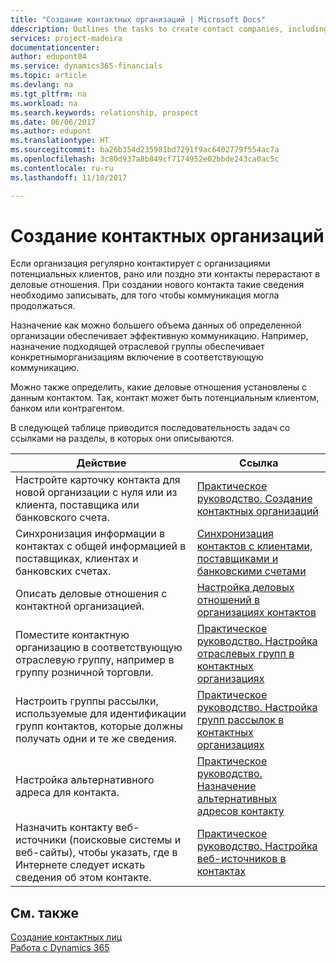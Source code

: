 ```yaml
---
title: "Создание контактных организаций | Microsoft Docs"
ddescription: Outlines the tasks to create contact companies, including assigning relevant data about prospects and defining the business relationships you have with companies.
services: project-madeira
documentationcenter: 
author: edupont04
ms.service: dynamics365-financials
ms.topic: article
ms.devlang: na
ms.tgt_pltfrm: na
ms.workload: na
ms.search.keywords: relationship, prospect
ms.date: 06/06/2017
ms.author: edupont
ms.translationtype: HT
ms.sourcegitcommit: ba26b354d235981bd7291f9ac6402779f554ac7a
ms.openlocfilehash: 3c80d937a8b849cf7174952e02bbde243ca0ac5c
ms.contentlocale: ru-ru
ms.lasthandoff: 11/10/2017

---
```

# <a name="creating-contact-companies"></a>Создание контактных организаций
Если организация регулярно контактирует с организациями потенциальных клиентов, рано или поздно эти контакты перерастают в деловые отношения. При создании нового контакта такие сведения необходимо записывать, для того чтобы коммуникация могла продолжаться.

Назначение как можно большего объема данных об определенной организации обеспечивает эффективную коммуникацию. Например, назначение подходящей отраслевой группы обеспечивает конкретныморганизациям включение в соответствующую коммуникацию.

Можно также определить, какие деловые отношения установлены с данным контактом. Так, контакт может быть потенциальным клиентом, банком или контрагентом.

В следующей таблице приводится последовательность задач со ссылками на разделы, в которых они описываются.

| Действие | Ссылка |
| --- | --- |
| Настройте карточку контакта для новой организации с нуля или из клиента, поставщика или банковского счета. |[Практическое руководство. Создание контактных организаций](marketing-how-create-contact-companies.md) |
| Синхронизация информации в контактах с общей информацией в поставщиках, клиентах и банковских счетах. |[Синхронизация контактов с клиентами, поставщиками и банковскими счетами](marketing-synchronize-contacts-customers-vendors-bank-accounts.md) |
| Описать деловые отношения с контактной организацией. |[Настройка деловых отношений в организациях контактов](marketing-business-relations.md) |
| Поместите контактную организацию в соответствующую отраслевую группу, например в группу розничной торговли. |[Практическое руководство. Настройка отраслевых групп в контактных организациях](marketing-industry-groups.md) |
| Настроить группы рассылки, используемые для идентификации групп контактов, которые должны получать одни и те же сведения. |[Практическое руководство. Настройка групп рассылок в контактных организациях](marketing-mailing-groups.md) |
| Настройка альтернативного адреса для контакта. |[Практическое руководство. Назначение альтернативных адресов контакту](marketing-how-assign-alternate-address.md) |
| Назначить контакту веб-источники (поисковые системы и веб-сайты), чтобы указать, где в Интернете следует искать сведения об этом контакте. |[Практическое руководство. Настройка веб-источников в контактах](marketing-web-sources.md) |

## <a name="see-also"></a>См. также
[Создание контактных лиц](marketing-create-contact-persons.md)   
[Работа с Dynamics 365](ui-work-product.md)

